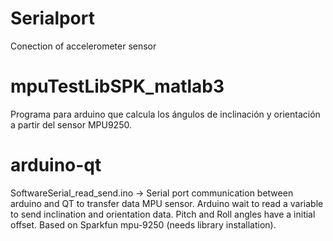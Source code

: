 # Serialport
Conection of accelerometer sensor
# mpuTestLibSPK_matlab3
Programa para arduino que calcula los ángulos de inclinación y orientación a partir del sensor MPU9250.
# arduino-qt
SoftwareSerial_read_send.ino -> Serial port communication  between arduino and QT to transfer data MPU sensor. Arduino wait to read a variable to send inclination and orientation data. Pitch and Roll angles have a initial offset. Based on Sparkfun mpu-9250 (needs library installation).
